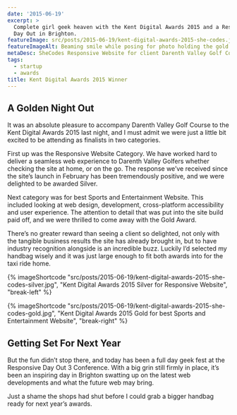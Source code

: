 ```yaml
---
date: '2015-06-19'
excerpt: >
  Complete girl geek heaven with the Kent Digital Awards 2015 and a Responsive
  Day Out in Brighton.
featureImage: src/posts/2015-06-19/kent-digital-awards-2015-she-codes.jpg
featureImageAlt: Beaming smile while posing for photo holding the gold award
metaDesc: SheCodes Responsive Website for client Darenth Valley Golf Course, Sevenoaks wins Gold and Silver at this year's Kent Digital Awards 2015.
tags:
  - startup
  - awards
title: Kent Digital Awards 2015 Winner
---
```


## A Golden Night Out

It was an absolute pleasure to accompany Darenth Valley Golf Course to the Kent Digital Awards 2015 last night, and I must admit we were just a little bit excited to be attending as finalists in two categories.

First up was the Responsive Website Category. We have worked hard to deliver a seamless web experience to Darenth Valley Golfers whether checking the site at home, or on the go. The response we’ve received since the site’s launch in February has been tremendously positive, and we were delighted to be awarded Silver.

Next category was for best Sports and Entertainment Website. This included looking at web design, development, cross-platform accessibility and user experience. The attention to detail that was put into the site build paid off, and we were thrilled to come away with the Gold Award.

There’s no greater reward than seeing a client so delighted, not only with the tangible business results the site has already brought in, but to have industry recognition alongside is an incredible buzz. Luckily I’d selected my handbag wisely and it was just large enough to fit both awards into for the taxi ride home.

{% imageShortcode "src/posts/2015-06-19/kent-digital-awards-2015-she-codes-silver.jpg", "Kent Digital Awards 2015 Silver for Responsive Website", "break-left" %}

{% imageShortcode "src/posts/2015-06-19/kent-digital-awards-2015-she-codes-gold.jpg", "Kent Digital Awards 2015 Gold for best Sports and Entertainment Website", "break-right" %}

## Getting Set For Next Year
But the fun didn’t stop there, and today has been a full day geek fest at the Responsive Day Out 3 Conference. With a big grin still firmly in place, it’s been an inspiring day in Brighton swatting up on the latest web developments and what the future web may bring.

Just a shame the shops had shut before I could grab a bigger handbag ready for next year’s awards.
